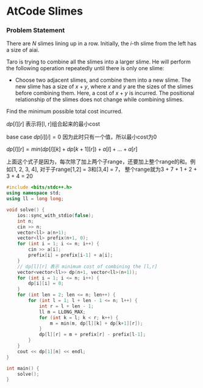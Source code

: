 # AtCode Slimes

### Problem Statement

There are $N$ slimes lining up in a row. Initially, the $i$-th slime from the left has a size of aiai.

Taro is trying to combine all the slimes into a larger slime. He will perform the following operation repeatedly until there is only one slime:

- Choose two adjacent slimes, and combine them into a new slime. The new slime has a size of $x+y$, where $x$ and $y$ are the sizes of the slimes before combining them. Here, a cost of $x+y$ is incurred. The positional relationship of the slimes does not change while combining slimes.

Find the minimum possible total cost incurred.

$dp[l][r]$ 表示将[l, r]组合起来的最小cost

base case $dp[i][i] = 0$ 因为此时只有一个值，所以最小cost为0

$dp[l][r] = min(dp[l][k]+dp[k+1][r]) + a[l] + \dots + a[r]$

上面这个式子是因为，每次除了加上两个子range，还要加上整个range的和。例如[1, 2, 3, 4], 对于子range[1,2] = 3和[3,4] = 7， 整个range就为3 + 7 + 1 + 2 + 3 + 4 = 20

```cpp
#include <bits/stdc++.h>
using namespace std;
using ll = long long;

void solve() {
	ios::sync_with_stdio(false);
	int n;
	cin >> n;
	vector<ll> a(n+1);
	vector<ll> prefix(n+1, 0);
	for (int i = 1; i <= n; i++) {
		cin >> a[i];
		prefix[i] = prefix[i-1] + a[i];
	}
	// dp[l][r] 表示 minimum cost of combining the [l,r]
	vector<vector<ll>> dp(n+1, vector<ll>(n+1));
	for (int i = 1; i <= n; i++) {
		dp[i][i] = 0;
	}
	for (int len = 2; len <= n; len++) {
		for (int l = 1; l + len - 1 <= n; l++) {
			int r = l + len - 1;
			ll m = LLONG_MAX;
			for (int k = l; k < r; k++) {
				m = min(m, dp[l][k] + dp[k+1][r]);	
			}
			dp[l][r] = m + prefix[r] - prefix[l-1];
		}
	}
	cout << dp[1][n] << endl;
}

int main() {
	solve();
}
```

